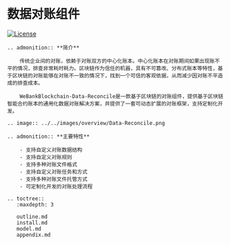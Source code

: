 # 数据对账组件

[![License](https://img.shields.io/badge/license-Apache%202-4EB1BA.svg)](https://www.apache.org/licenses/LICENSE-2.0.html)

```eval_rst
.. admonition:: **简介**
    
    传统企业间的对账，依赖于对账双方的中心化账本。中心化账本在对账期间如果出现账不平的情况，排查非常耗时耗力。区块链作为信任的机器，具有不可篡改、分布式账本等特性，基于区块链的对账能够在对账不一致的情况下，找到一个可信的客观依据，从而减少因对账不平造成的排查成本。

    WeBankBlockchain-Data-Reconcile是一款基于区块链的对账组件，提供基于区块链智能合约账本的通用化数据对账解决方案，并提供了一套可动态扩展的对账框架，支持定制化开发。
```

```eval_rst
.. image:: ../../images/overview/Data-Reconcile.png
```

```eval_rst
.. admonition:: **主要特性**

    - 支持自定义对账数据结构
    - 支持自定义对账规则
    - 支持多种对账文件格式
    - 支持自定义对账任务和方式
    - 支持多种对账文件托管方式
    - 可定制化开发的对账处理流程
```

```eval_rst
.. toctree::
   :maxdepth: 3

   outline.md
   install.md
   model.md
   appendix.md
```